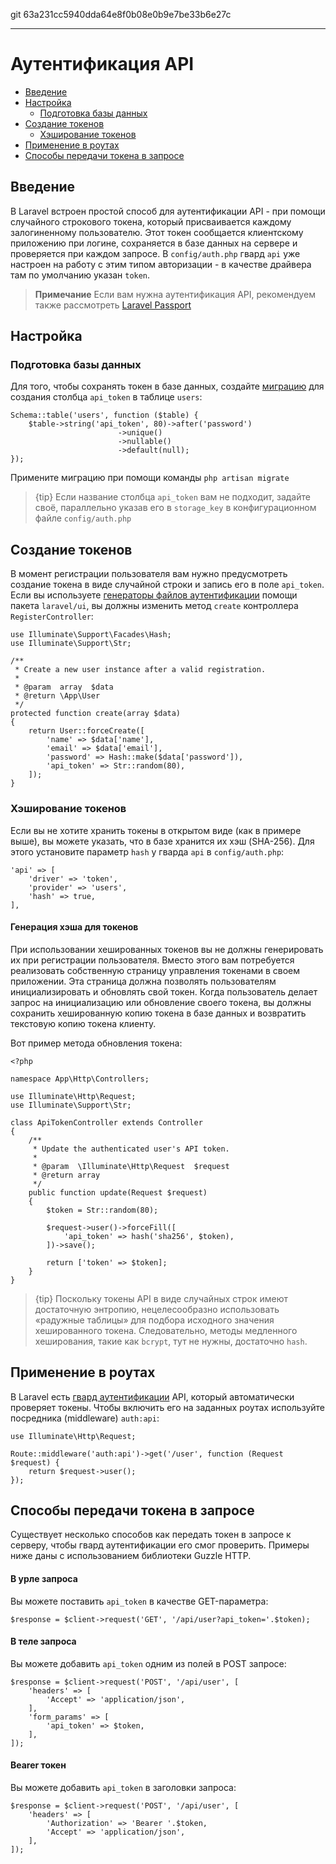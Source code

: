 git 63a231cc5940dda64e8f0b08e0b9e7be33b6e27c

---

# Аутентификация API

- [Введение](#introduction)
- [Настройка](#configuration)
    - [Подготовка базы данных](#database-preparation)
- [Создание токенов](#generating-tokens)
    - [Хэширование токенов](#hashing-tokens)
- [Применение в роутах](#protecting-routes)
- [Способы передачи токена в запросе](#passing-tokens-in-requests)

<a name="introduction"></a>
## Введение

В Laravel встроен простой способ для аутентификации API - при помощи случайного строкового токена, который присваивается каждому залогиненному пользователю. Этот токен сообщается клиентскому приложению при логине, сохраняется в базе данных на сервере и проверяется при каждом запросе. В `config/auth.php` гвард `api` уже настроен на работу с этим типом авторизации - в качестве драйвера там по умолчанию указан `token`.

> **Примечание** Если вам нужна аутентификация API, рекомендуем также рассмотреть [Laravel Passport](/docs/{{version}}/passport)

<a name="configuration"></a>
## Настройка

<a name="database-preparation"></a>
### Подготовка базы данных

Для того, чтобы сохранять токен в базе данных, создайте [миграцию](/docs/{{version}}/migrations) для создания столбца `api_token` в таблице `users`: 

    Schema::table('users', function ($table) {
        $table->string('api_token', 80)->after('password')
                            ->unique()
                            ->nullable()
                            ->default(null);
    });

Примените миграцию при помощи команды `php artisan migrate`

> {tip} Если название столбца `api_token` вам не подходит, задайте своё, параллельно указав его в `storage_key` в конфигурационном файле `config/auth.php`

<a name="generating-tokens"></a>
## Создание токенов

В момент регистрации пользователя вам нужно предусмотреть создание токена в виде случайной строки и запись его в поле `api_token`. Если вы используете [генераторы файлов аутентификации](/docs/{{version}}/authentication#authentication-quickstart) помощи пакета `laravel/ui`, вы должны изменить метод `create` контроллера `RegisterController`:

    use Illuminate\Support\Facades\Hash;
    use Illuminate\Support\Str;

    /**
     * Create a new user instance after a valid registration.
     *
     * @param  array  $data
     * @return \App\User
     */
    protected function create(array $data)
    {
        return User::forceCreate([
            'name' => $data['name'],
            'email' => $data['email'],
            'password' => Hash::make($data['password']),
            'api_token' => Str::random(80),
        ]);
    }

<a name="hashing-tokens"></a>
### Хэширование токенов

Если вы не хотите хранить токены в открытом виде (как в примере выше), вы можете указать, что в базе хранится их хэш (SHA-256). Для этого установите параметр `hash` у гварда `api` в `config/auth.php`:

    'api' => [
        'driver' => 'token',
        'provider' => 'users',
        'hash' => true,
    ],

#### Генерация хэша для токенов

При использовании хешированных токенов вы не должны генерировать их при регистрации пользователя. Вместо этого вам потребуется реализовать собственную страницу управления токенами в своем приложении. Эта страница должна позволять пользователям инициализировать и обновлять свой токен. Когда пользователь делает запрос на инициализацию или обновление своего токена, вы должны сохранить хешированную копию токена в базе данных и возвратить текстовую копию токена клиенту. 

Вот пример метода обновления токена:

    <?php

    namespace App\Http\Controllers;

    use Illuminate\Http\Request;
    use Illuminate\Support\Str;

    class ApiTokenController extends Controller
    {
        /**
         * Update the authenticated user's API token.
         *
         * @param  \Illuminate\Http\Request  $request
         * @return array
         */
        public function update(Request $request)
        {
            $token = Str::random(80);

            $request->user()->forceFill([
                'api_token' => hash('sha256', $token),
            ])->save();

            return ['token' => $token];
        }
    }

> {tip} Поскольку токены API в виде случайных строк имеют достаточную энтропию, нецелесообразно использовать «радужные таблицы» для подбора исходного значения хешированного токена. Следовательно, методы медленного хеширования, такие как `bcrypt`, тут не нужны, достаточно `hash`.

<a name="protecting-routes"></a>
## Применение в роутах

В Laravel есть [гвард аутентификации](/docs/{{version}}/authentication#adding-custom-guards) API, который автоматически проверяет токены. Чтобы включить его на заданных роутах используйте посредника (middleware) `auth:api`:

    use Illuminate\Http\Request;

    Route::middleware('auth:api')->get('/user', function (Request $request) {
        return $request->user();
    });

<a name="passing-tokens-in-requests"></a>
## Способы передачи токена в запросе

Существует несколько способов как передать токен в запросе к серверу, чтобы гвард аутентификации его смог проверить. Примеры ниже даны с использованием библиотеки Guzzle HTTP.

#### В урле запроса

Вы можете поставить `api_token` в качестве GET-параметра:

    $response = $client->request('GET', '/api/user?api_token='.$token);

#### В теле запроса

Вы можете добавить `api_token` одним из полей в POST запросе:

    $response = $client->request('POST', '/api/user', [
        'headers' => [
            'Accept' => 'application/json',
        ],
        'form_params' => [
            'api_token' => $token,
        ],
    ]);

#### Bearer токен

Вы можете добавить `api_token` в заголовки запроса:

    $response = $client->request('POST', '/api/user', [
        'headers' => [
            'Authorization' => 'Bearer '.$token,
            'Accept' => 'application/json',
        ],
    ]);
